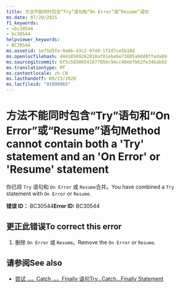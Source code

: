 ```yaml
---
title: 方法不能同时包含“Try”语句和“On Error”或“Resume”语句
ms.date: 07/20/2015
f1_keywords:
- vbc30544
- bc30544
helpviewer_keywords:
- BC30544
ms.assetid: 1e75d5fe-9a6b-43c2-9749-1f2d7ce5b10d
ms.openlocfilehash: d4418569262818af01ebebe73805a9dd8ffeda89
ms.sourcegitcommit: bf5c5850654187705bc94cc40ebfb62fe346ab02
ms.translationtype: MT
ms.contentlocale: zh-CN
ms.lasthandoff: 09/23/2020
ms.locfileid: "91099965"
---
```

# <a name="method-cannot-contain-both-a-try-statement-and-an-on-error-or-resume-statement"></a><span data-ttu-id="7159a-102">方法不能同时包含“Try”语句和“On Error”或“Resume”语句</span><span class="sxs-lookup"><span data-stu-id="7159a-102">Method cannot contain both a 'Try' statement and an 'On Error' or 'Resume' statement</span></span>

<span data-ttu-id="7159a-103">你已将 `Try` 语句和 `On Error` 或 `Resume`合并。</span><span class="sxs-lookup"><span data-stu-id="7159a-103">You have combined a `Try` statement with `On Error` or `Resume`.</span></span>  
  
 <span data-ttu-id="7159a-104">**错误 ID：** BC30544</span><span class="sxs-lookup"><span data-stu-id="7159a-104">**Error ID:** BC30544</span></span>  
  
## <a name="to-correct-this-error"></a><span data-ttu-id="7159a-105">更正此错误</span><span class="sxs-lookup"><span data-stu-id="7159a-105">To correct this error</span></span>  
  
1. <span data-ttu-id="7159a-106">删除 `On Error` 或 `Resume`。</span><span class="sxs-lookup"><span data-stu-id="7159a-106">Remove the `On Error` or `Resume`.</span></span>  
  
## <a name="see-also"></a><span data-ttu-id="7159a-107">请参阅</span><span class="sxs-lookup"><span data-stu-id="7159a-107">See also</span></span>

- [<span data-ttu-id="7159a-108">尝试 .。。Catch .。。Finally 语句</span><span class="sxs-lookup"><span data-stu-id="7159a-108">Try...Catch...Finally Statement</span></span>](../language-reference/statements/try-catch-finally-statement.md)
